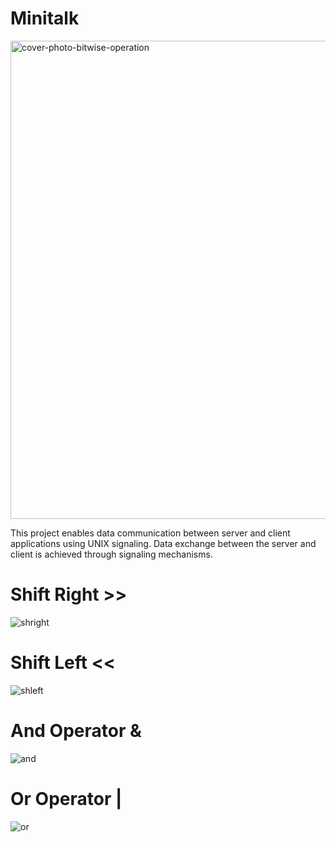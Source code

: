 # Minitalk
<img width="765" alt="cover-photo-bitwise-operation" src="https://github.com/Eozdur/Minitalk/assets/101213607/d39059ff-657d-4239-a8ea-8d61acedd3b3">

This project enables data communication between server and client applications using UNIX signaling. Data exchange between the server and client is achieved through signaling mechanisms.

# Shift Right >> 

![shright](https://github.com/Eozdur/Minitalk/assets/101213607/caf42633-2077-43dd-aa0e-16bf9ac5ac64)

# Shift Left << 

![shleft](https://github.com/Eozdur/Minitalk/assets/101213607/c7ea61de-2aaf-461d-aedd-5ad32f671738)

# And Operator &

![and](https://github.com/Eozdur/Minitalk/assets/101213607/2b94e8ff-c4f4-48b7-98b3-b9b95c9e2ea6)

# Or Operator |

![or](https://github.com/Eozdur/Minitalk/assets/101213607/4f17a567-a150-490f-8c8c-520fc6a76314)

